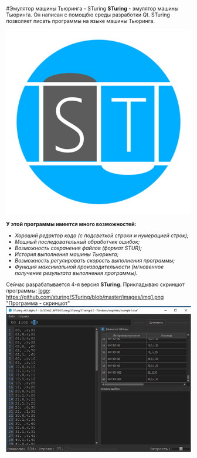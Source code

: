 #Эмулятор машины Тьюринга - STuring
**STuring** - эмулятор машины Тьюринга. Он написан с помощбю среды разработки Qt. STuring позволяет писать программы на языке машины Тьюринга.


[logo]: https://github.com/sturing/STuring/blob/master/images/img1.png "Логотип"
![logo](/ST_new.png)

**У этой программы имеется много возможностей:**

+ *Хороший редактор кода (с подсветкой строки и нумерацией строк);*
+ *Мощный последовательный обработчик ошибок;*
+ *Возможность сохранения файлов (формат STUR);*
+ *История выполнения машины Тьюринга;*
+ *Возможность регулировать скорость выполнения программы;*
+ *Функция максимальной производительности (мгновенное получение результата выполнения программы).*

Сейчас разрабатывается 4-я версия **STuring**. Прикладываю скриншот программы:
[logo]: https://github.com/sturing/STuring/blob/master/images/img1.png "Программа - скриншот"
![logo](/images/img1.png)
